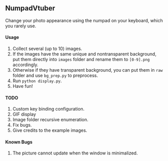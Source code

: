 ## NumpadVtuber

Change your photo appearance using the numpad on your keyboard, which you rarely use.

#### Usage

1. Collect several (up to 10) images.
2. If the images have the same unique and nontransparent background, put them directly into `images` folder and rename them to `[0-9].png` accordingly.
3. Otherwise if they have transparent background, you can put them in `raw` folder and use `bg_prep.py` to preprocess.
4. Run `python display.py`.
5. Have fun!

#### TODO

1. Custom key binding configuration.
2. GIF display
3. Image folder recursive enumeration.
4. Fix bugs.
5. Give credits to the example images.

#### Known Bugs

1. The picture cannot update when the window is minimalized.

 